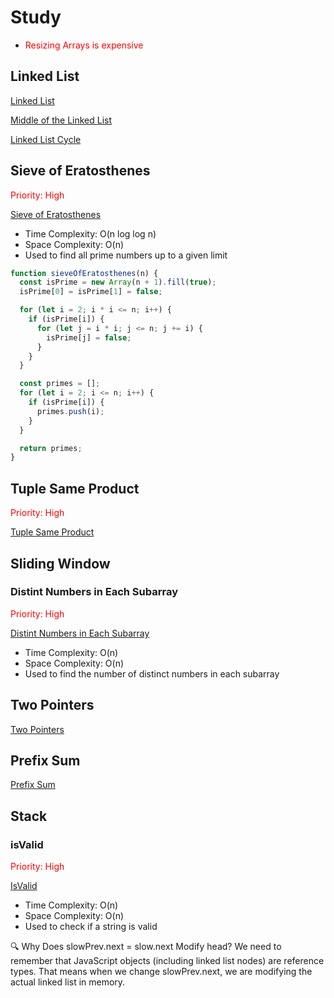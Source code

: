 # Study

- <span style="color: red;">Resizing Arrays is expensive</span>

## Linked List

[Linked List](LinkedList.md)

[Middle of the Linked List](MiddleOfTheLinkedList.md)

[Linked List Cycle](LinkedListCycle.md)



## Sieve of Eratosthenes

<span style="color: red;">Priority: High</span>

[Sieve of Eratosthenes](SieveOfEratosthenes.md)

- Time Complexity: O(n log log n)
- Space Complexity: O(n)
- Used to find all prime numbers up to a given limit

```javascript
function sieveOfEratosthenes(n) {
  const isPrime = new Array(n + 1).fill(true);
  isPrime[0] = isPrime[1] = false;

  for (let i = 2; i * i <= n; i++) {
    if (isPrime[i]) {
      for (let j = i * i; j <= n; j += i) {
        isPrime[j] = false;
      }
    }
  } 

  const primes = [];
  for (let i = 2; i <= n; i++) {
    if (isPrime[i]) {
      primes.push(i);
    }
  } 

  return primes;
}   
``` 
## Tuple Same Product

<span style="color: red;">Priority: High</span>

[Tuple Same Product](TupleSameProduct.md)


## Sliding Window

### Distint Numbers in Each Subarray

<span style="color: red;">Priority: High</span>

[Distint Numbers in Each Subarray](DistintNumbersInEachSubarray.md)

- Time Complexity: O(n)
- Space Complexity: O(n)
- Used to find the number of distinct numbers in each subarray

## Two Pointers

[Two Pointers](TwoPointers.md)



## Prefix Sum

[Prefix Sum](PrefixSum.md)

## Stack

### isValid

<span style="color: red;">Priority: High</span>

[IsValid](IsValid.md)

- Time Complexity: O(n)
- Space Complexity: O(n)
- Used to check if a string is valid


🔍 Why Does slowPrev.next = slow.next Modify head?
We need to remember that JavaScript objects (including linked list nodes) are reference types. That means when we change slowPrev.next, we are modifying the actual linked list in memory.
